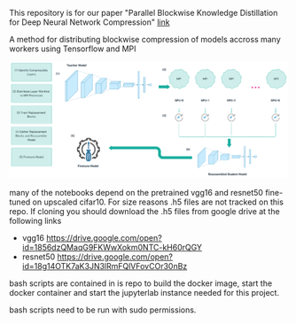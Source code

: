 This repository is for our paper "Parallel Blockwise Knowledge Distillation for Deep Neural Network Compression" [link](https://arxiv.org/abs/2012.03096)

A method for distributing blockwise compression of models accross many workers using Tensorflow and MPI

![Overview Image](images/Overview.png)


many of the notebooks depend on the pretrained vgg16 and resnet50 fine-tuned on upscaled cifar10. For size reasons .h5 files are not tracked on this repo. If cloning you should download the .h5 files from google drive at the following links

- vgg16 https://drive.google.com/open?id=1856dzQMaqG9FKWwXokm0NTC-kH60rQGY
- resnet50 https://drive.google.com/open?id=18g14OTK7aK3JN3lRmFQlVFovCOr30nBz

bash scripts are contained in is repo to build the docker image, start the docker container and start the jupyterlab instance needed for this project.

bash scripts need to be run with sudo permissions.



